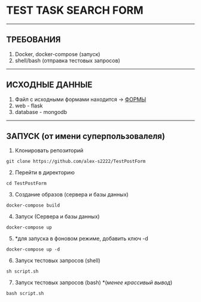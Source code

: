 # TEST TASK SEARCH FORM

---
## ТРЕБОВАНИЯ 
1. Docker, docker-compose (запуск)
2. shell/bash (отправка тестовых запросов)

---

## ИСХОДНЫЕ ДАННЫЕ
1. Файл с исходными формами находится -> [ФОРМЫ](https://github.com/alex-s2222/TestPostForm/blob/main/backend/db/inition.py)
2. web - flask
3. database - mongodb
---

## ЗАПУСК (от имени суперпользовалеля)
1. Клонировать репозиторий
```
git clone https://github.com/alex-s2222/TestPostForm
```
2. Перейти в директорию 
```
cd TestPostForm
```
3. Создание образов (сервера и базы данных)
```
docker-compose build
```
4. Запуск (Сервера и базы данных) <br>
```
docker-compose up
```
5.  *для запуска в фоновом режиме, добавить ключ -d
```
docker-compose up -d
```
6. Запуск тестовых запросов (shell)
```
sh script.sh 
```
7. Запуск тестовых запросов (bash) *(*менее крассивый вывод*)
```
bash script.sh 
```
